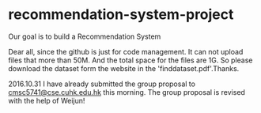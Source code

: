 # recommendation-system-project
Our goal is to build a Recommendation System

Dear all, since the github is just for code management. It can not upload files that more than 50M. 
And the total space for the files are 1G. 
So please download the dataset form the website in the 'finddataset.pdf'.Thanks.

2016.10.31
I have already submitted the group proposal to cmsc5741@cse.cuhk.edu.hk this morning. 
The group proposal is revised with the help of Weijun!
